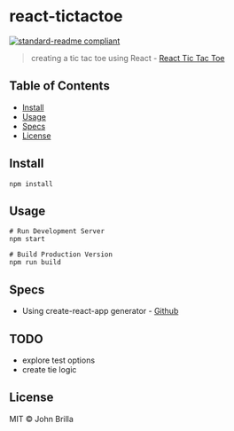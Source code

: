# react-tictactoe
[![standard-readme compliant](https://img.shields.io/badge/standard--readme-OK-green.svg?style=flat-square)](https://github.com/RichardLitt/standard-readme)

> creating a tic tac toe using React - [React Tic Tac Toe](https://onlytheclouds.com/react_ttt/)

## Table of Contents

- [Install](#install)
- [Usage](#usage)
- [Specs](#specs)
- [License](#license)

## Install

```
npm install
```

## Usage

```
# Run Development Server
npm start

# Build Production Version
npm run build
```

## Specs
- Using create-react-app generator - [Github](https://github.com/facebookincubator/create-react-app)

## TODO
- explore test options
- create tie logic

## License

MIT © John Brilla
